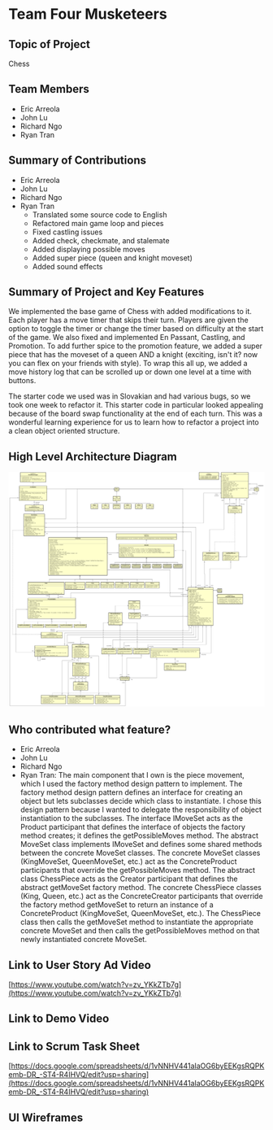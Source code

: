 # Team Four Musketeers

## Topic of Project
Chess

## Team Members
- Eric Arreola
- John Lu
- Richard Ngo
- Ryan Tran

## Summary of Contributions
- Eric Arreola
- John Lu
- Richard Ngo
- Ryan Tran
  - Translated some source code to English
  - Refactored main game loop and pieces
  - Fixed castling issues
  - Added check, checkmate, and stalemate
  - Added displaying possible moves
  - Added super piece (queen and knight moveset)
  - Added sound effects

## Summary of Project and Key Features

We implemented the base game of Chess with added modifications to it. Each player has a move timer that skips their turn. Players are given the option to toggle the timer or change the timer based on difficulty at the start of the game. We also fixed and implemented En Passant, Castling, and Promotion. To add further spice to the promotion feature, we added a super piece that has the moveset of a queen AND a knight (exciting, isn't it? now you can flex on your friends with style). To wrap this all up, we added a move history log that can be scrolled up or down one level at a time with buttons. 

The starter code we used was in Slovakian and had various bugs, so we took one week to refactor it. This starter code in particular looked appealing because of the board swap functionality at the end of each turn. This was a wonderful learning experience for us to learn how to refactor a project into a clean object oriented structure.

## High Level Architecture Diagram
![Architecture](architecture.png)

## Who contributed what feature?
- Eric Arreola
- John Lu
- Richard Ngo
- Ryan Tran: The main component that I own is the piece movement, which I used the factory method design pattern to implement. The factory method design pattern defines an interface for creating an object but lets subclasses decide which class to instantiate. I chose this design pattern because I wanted to delegate the responsibility of object instantiation to the subclasses. The interface IMoveSet acts as the Product participant that defines the interface of objects the factory method creates; it defines the getPossibleMoves method. The abstract MoveSet class implements IMoveSet and defines some shared methods between the concrete MoveSet classes. The concrete MoveSet classes (KingMoveSet, QueenMoveSet, etc.) act as the ConcreteProduct participants that override the getPossibleMoves method. The abstract class ChessPiece acts as the Creator participant that defines the abstract getMoveSet factory method. The concrete ChessPiece classes (King, Queen, etc.) act as the ConcreteCreator participants that override the factory method getMoveSet to return an instance of a ConcreteProduct (KingMoveSet, QueenMoveSet, etc.). The ChessPiece class then calls the getMoveSet method to instantiate the appropriate concrete MoveSet and then calls the getPossibleMoves method on that newly instantiated concrete MoveSet.

## Link to User Story Ad Video
[https://www.youtube.com/watch?v=zv_YKkZTb7g](https://www.youtube.com/watch?v=zv_YKkZTb7g)

## Link to Demo Video


## Link to Scrum Task Sheet
[https://docs.google.com/spreadsheets/d/1vNNHV441aIaOG6byEEKgsRQPKemb-DR_-ST4-R4IHVQ/edit?usp=sharing](https://docs.google.com/spreadsheets/d/1vNNHV441aIaOG6byEEKgsRQPKemb-DR_-ST4-R4IHVQ/edit?usp=sharing)


## UI Wireframes
